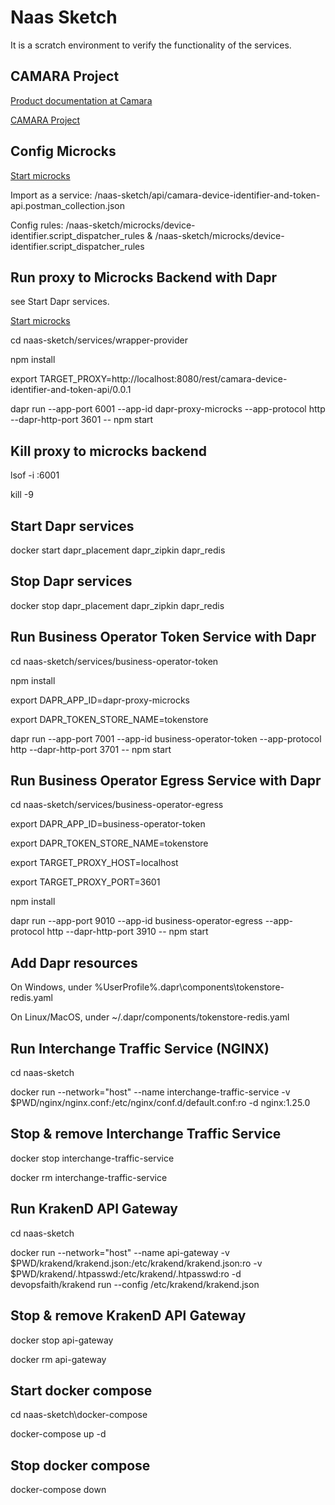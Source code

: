 # Naas Sketch

It is a scratch environment to verify the functionality of the services.

## CAMARA Project

[Product documentation at Camara](https://camaraproject.org/)

[CAMARA Project](https://github.com/camaraproject)

## Config Microcks

[Start microcks](https://microcks.io/documentation/getting-started/)

Import as a service: /naas-sketch/api/camara-device-identifier-and-token-api.postman_collection.json

Config rules: /naas-sketch/microcks/device-identifier.script_dispatcher_rules & /naas-sketch/microcks/device-identifier.script_dispatcher_rules

## Run proxy to Microcks Backend with Dapr

see Start Dapr services.

[Start microcks](https://microcks.io/documentation/getting-started/)

cd naas-sketch/services/wrapper-provider

npm install

export TARGET_PROXY=http://localhost:8080/rest/camara-device-identifier-and-token-api/0.0.1

dapr run --app-port 6001 --app-id dapr-proxy-microcks --app-protocol http --dapr-http-port 3601 -- npm start

## Kill proxy to microcks backend

lsof -i :6001

kill -9 <PID>

## Start Dapr services

docker start dapr_placement dapr_zipkin dapr_redis

## Stop Dapr services

docker stop dapr_placement dapr_zipkin dapr_redis

## Run Business Operator Token Service with Dapr

cd naas-sketch/services/business-operator-token

npm install

export DAPR_APP_ID=dapr-proxy-microcks

export DAPR_TOKEN_STORE_NAME=tokenstore

dapr run --app-port 7001 --app-id business-operator-token --app-protocol http --dapr-http-port 3701 -- npm start 

## Run Business Operator Egress Service with Dapr

cd naas-sketch/services/business-operator-egress

export DAPR_APP_ID=business-operator-token

export DAPR_TOKEN_STORE_NAME=tokenstore

export TARGET_PROXY_HOST=localhost

export TARGET_PROXY_PORT=3601

npm install

dapr run --app-port 9010 --app-id business-operator-egress --app-protocol http --dapr-http-port 3910 -- npm start 

## Add Dapr resources

On Windows, under %UserProfile%\.dapr\components\tokenstore-redis.yaml

On Linux/MacOS, under ~/.dapr/components/tokenstore-redis.yaml

## Run Interchange Traffic Service (NGINX)

cd naas-sketch

docker run --network="host" --name interchange-traffic-service -v $PWD/nginx/nginx.conf:/etc/nginx/conf.d/default.conf:ro -d nginx:1.25.0

## Stop & remove Interchange Traffic Service

docker stop interchange-traffic-service

docker rm interchange-traffic-service

## Run KrakenD API Gateway

cd naas-sketch

docker run --network="host" --name api-gateway -v $PWD/krakend/krakend.json:/etc/krakend/krakend.json:ro -v $PWD/krakend/.htpasswd:/etc/krakend/.htpasswd:ro -d devopsfaith/krakend run --config /etc/krakend/krakend.json

## Stop & remove KrakenD API Gateway

docker stop api-gateway

docker rm api-gateway

## Start docker compose

cd naas-sketch\docker-compose

docker-compose up -d

## Stop docker compose

docker-compose down
